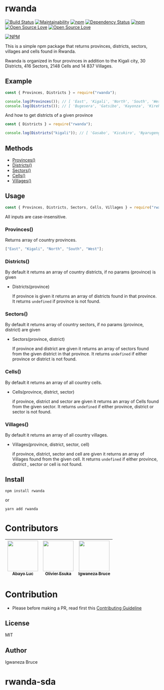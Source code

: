 # rwanda

[![Build Status](https://travis-ci.org/knowbee/rwanda.svg?branch=master)](https://travis-ci.org/knowbee/rwanda)
[![Maintainability](https://api.codeclimate.com/v1/badges/3f5c5282ff06934496dd/maintainability)](https://codeclimate.com/github/knowbee/rwanda/maintainability)
[![npm](https://img.shields.io/npm/dt/rwanda.svg)](https://www.npmjs.com/package/rwanda)
[![Dependency Status](https://david-dm.org/knowbee/rwanda.svg)](https://david-dm.org/knowbee/rwanda)
[![npm](https://img.shields.io/npm/v/rwanda.svg)](https://www.npmjs.com/package/rwanda)
[![Open Source Love](https://badges.frapsoft.com/os/v1/open-source.svg?v=102)](https://github.com/ellerbrock/open-source-badge/)
[![Open Source Love](https://badges.frapsoft.com/os/mit/mit.svg?v=102)](https://github.com/ellerbrock/open-source-badge/)

[![NPM](https://nodei.co/npm/rwanda.png)](https://nodei.co/npm/rwanda/)

This is a simple npm package that returns provinces, districts, sectors, villages and cells found in Rwanda.

Rwanda is organized in four provinces in addition to the Kigali city, 30 Districts, 416 Sectors, 2148 Cells and 14 837 Villages.

## Example

```js
const { Provinces, Districts } = require("rwanda");

console.log(Provinces()); // [ 'East', 'Kigali', 'North', 'South', 'West' ]
console.log(Districts()); // [ 'Bugesera', 'Gatsibo', 'Kayonza', 'Kirehe',...]
```

And how to get districts of a given province

```js
const { Districts } = require("rwanda");

console.log(Districts("kigali")); // [ 'Gasabo', 'Kicukiro', 'Nyarugenge' ]
```

## Methods

- [Provinces()](#provinces)
- [Districts()](#districts)
- [Sectors()](#sectors)
- [Cells()](#cells)
- [Villages()](#villages)

## Usage

```js
const { Provinces, Districts, Sectors, Cells, Villages } = require("rwanda");
```

All inputs are case-insensitive.

### Provinces()

Returns array of country provinces.

```js
["East", "Kigali", "North", "South", "West"];
```

### Districts()

By default it returns an array of country districts, if no params (province) is given

- Districts(province)

  If province is given it returns an array of districts found in that province.
  It returns `undefined` if province is not found.

### Sectors()

By default it returns array of country sectors, if no params (province, district) are given

- Sectors(province, district)

  If province and district are given it returns an array of sectors found from the given district in that province.
  It returns `undefined` if either province or district is not found.

### Cells()

By default it returns an array of all country cells.

- Cells(province, district, sector)

  if province, district and sector are given it returns an array of Cells found from the given sector.
  It returns `undefined` if either province, district or sector is not found.

### Villages()

By default it returns an array of all country villages.

- Villages(province, district, sector, cell)

  if province, district, sector and cell are given it returns an array of Villages found from the given cell.
  It returns `undefined` if either province, district , sector or cell is not found.

## Install

```cli
npm install rwanda
```

or

```cli
yarn add rwanda
```

# Contributors

| [<img src="https://github.com/abayo-luc.png" width="100px;"><br><sub><b>Abayo Luc</b></sub>](https://github.com/abayo-luc) | [<img src="https://github.com/oesukam.png" width="100px;"><br><sub><b>Olivier Esuka</b></sub>](https://github.com/oesukam) | [<img src="https://github.com/knowbee.png" width="100px;"><br><sub><b>Igwaneza Bruce</b></sub>](https://github.com/knowbee) |
| :------------------------------------------------------------------------------------------------------------------------: | :------------------------------------------------------------------------------------------------------------------------: | --------------------------------------------------------------------------------------------------------------------------- |

# Contribution

- Please before making a PR, read first this [Contributing Guideline](./CONTRIBUTING.md)

## License

MIT

## Author

Igwaneza Bruce
# rwanda-sda
